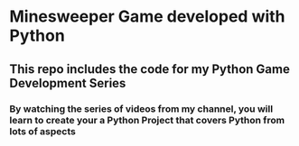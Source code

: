 # Minesweeper Game developed with Python

## This repo includes the code for my Python Game Development Series


### By watching the series of videos from my channel, you will learn to create your a Python Project that covers Python from lots of aspects

